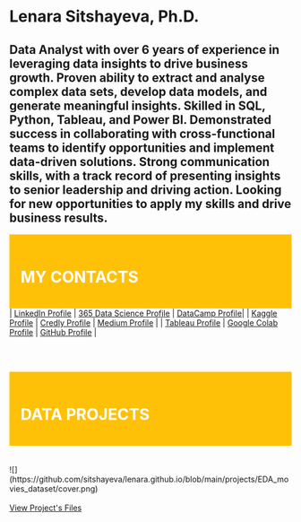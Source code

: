 # Lenara Sitshayeva, Ph.D. 
## Data Analyst with over 6 years of experience in leveraging data insights to drive business growth. Proven ability to extract and analyse complex data sets, develop data models, and generate meaningful insights. Skilled in SQL, Python, Tableau, and Power BI. Demonstrated success in collaborating with cross-functional teams to identify opportunities and implement data-driven solutions. Strong communication skills, with a track record of presenting insights to senior leadership and driving action. Looking for new opportunities to apply my skills and drive business results. 
<div style="background-color: #FFC107; padding: 20px;">
<h1 style="color: #FFF;">MY CONTACTS</h1>
</div>
| <a href="https://www.linkedin.com/in/lenara-sitshayeva/">LinkedIn Profile</a>   | <a href="learn.365financialanalyst.com/profile/lenara-sitshayeva-phd/">365 Data Science Profile</a>   | <a href="https://www.datacamp.com/profile/LenaraSitshayeva">DataCamp Profile</a>|
| <a href="https://www.kaggle.com/lenarasitshayeva">Kaggle Profile</a>   | <a href="https://www.credly.com/users/lenara-sitshayeva">Credly Profile</a>   | <a href="https://medium.com/@sitshayeva">Medium Profile</a>   |
| <a href="https://public.tableau.com/app/profile/lenara.sitshayeva">Tableau Profile</a>    | <a href="https://drive.google.com/drive/folders/1hDZrSDr9H5a28IoPMrSnel6Gb2EZWeSX?usp=share_link">Google Colab Profile</a>   | <a href="https://github.com/sitshayeva">GitHub Profile</a>   |

<br><br>

<div style="background-color: #FFC107; padding: 20px;">
<h1 style="color: #FFF;"> DATA PROJECTS </h1>
</div>
<br><br>
![](https://github.com/sitshayeva/lenara.github.io/blob/main/projects/EDA_movies_dataset/cover.png)
<br><br>
<a href="https://github.com/sitshayeva/lenara.github.io/tree/main/projects/EDA_movies_dataset/">View Project's Files</a> 
  
  

